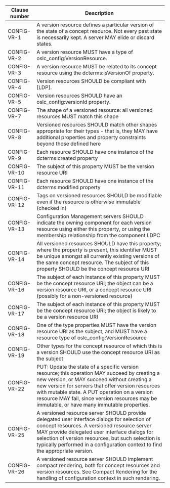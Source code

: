 | Clause number     | Description |
| ----------- | ----------- |
| CONFIG-VR-1 |	A version resource defines a particular version of the state of a concept resource. Not every past state is necessarily kept. A server MAY elide or discard states.
CONFIG-VR-2 |	A version resource MUST have a type of oslc_config:VersionResource.
CONFIG-VR-3 |	A version resource MUST be related to its concept resource using the dcterms:isVersionOf property.
CONFIG-VR-4 |	Version resources SHOULD be compliant with [LDP].
CONFIG-VR-5 |	Version resources SHOULD have an oslc_config:versionId property.
CONFIG-VR-7 |	The shape of a versioned resource: all versioned resources MUST match this shape
CONFIG-VR-8 |	Versioned resources SHOULD match other shapes appropriate for their types - that is, they MAY have additional properties and property constraints beyond those defined here
CONFIG-VR-9 |	Each resource SHOULD have one instance of the dcterms:created property
CONFIG-VR-10 |	The subject of this property MUST be the version resource URI
CONFIG-VR-11 |	Each resource SHOULD have one instance of the dcterms:modified property
CONFIG-VR-12 |	Tags on versioned resources SHOULD be modifiable even if the resource is otherwise immutable (checked in)
CONFIG-VR-13 |	Configuration Management servers SHOULD indicate the owning component for each version resource using either this property, or using the membership relationship from the component LDPC
CONFIG-VR-14 |	All versioned resources SHOULD have this property; where the property is present, this identifier MUST be unique amongst all currently existing versions of the same concept resource. The subject of this property SHOULD be the concept resource URI
CONFIG-VR-16 |	The subject of each instance of this property MUST be the concept resource URI; the object can be a version resource URI, or a concept resource URI (possibly for a non-versioned resource)
CONFIG-VR-17 |	The subject of each instance of this property MUST be the concept resource URI; the object is likely to be a version resource URI
CONFIG-VR-18 |	One of the type properties MUST have the version resource URI as the subject, and MUST have a resource type of oslc_config:VersionResource
CONFIG-VR-19 |	Other types for the concept resource of which this is a version SHOULD use the concept resource URI as the subject
CONFIG-VR-22 |	PUT: Update the state of a specific version resource; this operation MAY succeed by creating a new version, or MAY succeed without creating a new version for servers that offer version resources with mutable state. A PUT operation on a version resource MAY fail, since version resources may be immutable, or have many immutable properties.
CONFIG-VR-25 |	A versioned resource server SHOULD provide delegated user interface dialogs for selection of concept resources. A versioned resource server MAY provide delegated user interface dialogs for selection of version resources, but such selection is typically performed in a configuration context to find the appropriate version.
CONFIG-VR-26 |	A versioned resource server SHOULD implement compact rendering, both for concept resources and version resources. See Compact Rendering for the handling of configuration context in such rendering.
